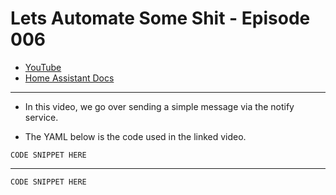 # Lets Automate Some Shit - Episode 006
- [YouTube]()
- [Home Assistant Docs](https://www.home-assistant.io/integrations/webostv/)
___

- In this video, we go over sending a simple message via the notify service.

- The YAML below is the code used in the linked video.


```
CODE SNIPPET HERE
```

---

```
CODE SNIPPET HERE
```
